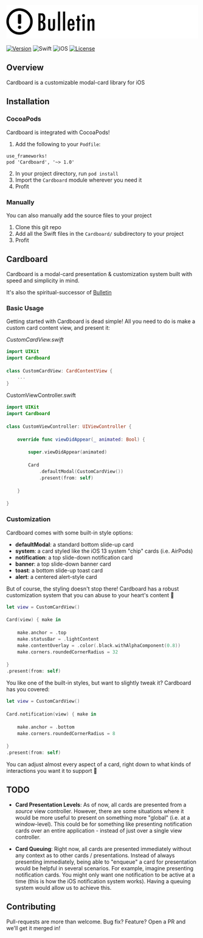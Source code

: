 ![Cardboard](Assets/banner.png)

[![Version](https://img.shields.io/cocoapods/v/Cardboard.svg?style=for-the-badge)](http://cocoapods.org/pods/Cardboard)
![Swift](https://img.shields.io/badge/Swift-5-orange.svg?style=for-the-badge)
![iOS](https://img.shields.io/badge/iOS-13--15-green.svg?style=for-the-badge)
[![License](https://img.shields.io/cocoapods/l/Cardboard.svg?style=for-the-badge)](http://cocoapods.org/pods/Cardboard)

## Overview

Cardboard is a customizable modal-card library for iOS

## Installation

### CocoaPods
Cardboard is integrated with CocoaPods!

1. Add the following to your `Podfile`:
```
use_frameworks!
pod 'Cardboard', '~> 1.0'
```
2. In your project directory, run `pod install`
3. Import the `Cardboard` module wherever you need it
4. Profit

### Manually
You can also manually add the source files to your project

1. Clone this git repo
2. Add all the Swift files in the `Cardboard/` subdirectory to your project
3. Profit

## Cardboard

Cardboard is a modal-card presentation & customization system built with speed and simplicity in mind.

It's also the spiritual-successor of [Bulletin](https://github.com/mitchtreece/Bulletin)

### Basic Usage

Getting started with Cardboard is dead simple! All you need to do is make a custom card content view, and present it:

*CustomCardView.swift*
```swift
import UIKit
import Cardboard

class CustomCardView: CardContentView {
    ...
}
```

CustomViewController.swift
```swift
import UIKit
import Cardboard

class CustomViewController: UIViewController {

    override func viewDidAppear(_ animated: Bool) {

        super.viewDidAppear(animated)

        Card
            .defaultModal(CustomCardView())
            .present(from: self)

    }

}
```

### Customization

Cardboard comes with some built-in style options:

- **defaultModal**: a standard bottom slide-up card
- **system**: a card styled like the iOS 13 system "chip" cards (i.e. AirPods)
- **notification**: a top slide-down notification card
- **banner**: a top slide-down banner card
- **toast**: a bottom slide-up toast card
- **alert**: a centered alert-style card

But of course, the styling doesn't stop there! Cardboard has a robust customization system that you can abuse to your heart's content 🤪

```swift
let view = CustomCardView()

Card(view) { make in

    make.anchor = .top
    make.statusBar = .lightContent
    make.contentOverlay = .color(.black.withAlphaComponent(0.8))
    make.corners.roundedCornerRadius = 32

}
.present(from: self)
```

You like one of the built-in styles, but want to slightly tweak it? Cardboard has you covered:

```swift
let view = CustomCardView()

Card.notification(view) { make in

    make.anchor = .bottom
    make.corners.roundedCornerRadius = 8

}
.present(from: self)
```

You can adjust almost every aspect of a card, right down to what kinds of interactions you want it to support 🎉

## TODO
- **Card Presentation Levels**: As of now, all cards are presented from a *source* view controller. However, there are some situations where it would be more useful to present on something more "global" (i.e. at a window-level). This could be for something like presenting notification cards over an entire application - instead of just over a single view controller.

- **Card Queuing**: Right now, all cards are presented immediately without any context as to other cards / presentations. Instead of always presenting immediately, being able to "enqueue" a card for presentation would be helpful in several scenarios. For example, imagine presenting notification cards. You might only want one notification to be active at a time (this is how the iOS notification system works). Having a queuing system would allow us to achieve this.

## Contributing
Pull-requests are more than welcome. Bug fix? Feature? Open a PR and we'll get it merged in!
